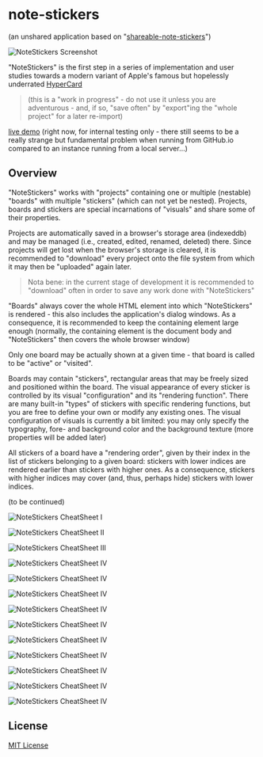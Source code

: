 # note-stickers #

(an unshared application based on "[shareable-note-stickers](https://github.com/rozek/shareable-note-stickers)")

![NoteStickers Screenshot](./NoteStickers-Screenshot.png)

"NoteStickers" is the first step in a series of implementation and user studies towards a modern variant of Apple's famous but hopelessly underrated [HyperCard](https://en.m.wikipedia.org/wiki/HyperCard)

> (this is a "work in progress" - do not use it unless you are adventurous - and, if so, "save often" by "export"ing the "whole project" for a later re-import)

[live demo](https://rozek.github.io/note-stickers/dist/) (right now, for internal testing only - there still seems to be a really strange but fundamental problem when running from GitHub.io compared to an instance running from a local server...)

## Overview ##

"NoteStickers" works with "projects" containing one or multiple (nestable) "boards" with multiple "stickers" (which can not yet be nested). Projects, boards and stickers are special incarnations of "visuals" and share some of their properties.

Projects are automatically saved in a browser's storage area (indexeddb) and may be managed (i.e., created, edited, renamed, deleted) there. Since projects will get lost when the browser's storage is cleared, it is recommended to "download" every project onto the file system from which it may then be "uploaded" again later.

> Nota bene: in the current stage of development it is recommended to "download" often in order to save any work done with "NoteStickers"

"Boards" always cover the whole HTML element into which "NoteStickers" is rendered - this also includes the application's dialog windows. As a consequence, it is recommended to keep the containing element large enough (normally, the containing element is the document body and "NoteStickers" then covers the whole browser window)

Only one board may be actually shown at a given time - that board is called to be "active" or "visited".

Boards may contain "stickers", rectangular areas that may be freely sized and positioned within the board. The visual appearance of every sticker is controlled by its visual "configuration" and its "rendering function". There are many built-in "types" of stickers with specific rendering functions, but you are free to define your own or modify any existing ones. The visual configuration of visuals is currently a bit limited: you may only specify the typography, fore- and background color and the background texture (more properties will be added later)

All stickers of a board have a "rendering order", given by their index in the list of stickers belonging to a given board: stickers with lower indices are rendered earlier than stickers with higher ones. As a consequence, stickers with higher indices may cover (and, thus, perhaps hide) stickers with lower indices.



(to be continued)




![NoteStickers CheatSheet I](./NoteStickers_CheatSheet_I.png)

![NoteStickers CheatSheet II](./NoteStickers_CheatSheet_II.png)

![NoteStickers CheatSheet III](./NoteStickers_CheatSheet_III.png)

![NoteStickers CheatSheet IV](./NoteStickers_CheatSheet_IV.png)

![NoteStickers CheatSheet IV](./NoteStickers_CheatSheet_V.png)

![NoteStickers CheatSheet IV](./NoteStickers_CheatSheet_VI.png)

![NoteStickers CheatSheet IV](./NoteStickers_CheatSheet_VII.png)

![NoteStickers CheatSheet IV](./NoteStickers_CheatSheet_VIII.png)

![NoteStickers CheatSheet IV](./NoteStickers_CheatSheet_IX.png)

![NoteStickers CheatSheet IV](./NoteStickers_CheatSheet_X.png)

![NoteStickers CheatSheet IV](./NoteStickers_CheatSheet_XI.png)

![NoteStickers CheatSheet IV](./NoteStickers_CheatSheet_XII.png)

![NoteStickers CheatSheet IV](./NoteStickers_CheatSheet_XIII.png)


## License ##

[MIT License](LICENSE.md)
